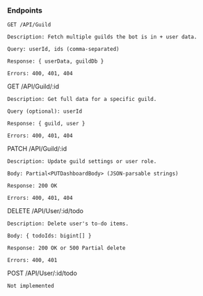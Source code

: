 ### Endpoints
    GET /API/Guild

    Description: Fetch multiple guilds the bot is in + user data.

    Query: userId, ids (comma-separated)

    Response: { userData, guildDb }

    Errors: 400, 401, 404

GET /API/Guild/:id

    Description: Get full data for a specific guild.

    Query (optional): userId

    Response: { guild, user }

    Errors: 400, 401, 404

PATCH /API/Guild/:id

    Description: Update guild settings or user role.

    Body: Partial<PUTDashboardBody> (JSON-parsable strings)

    Response: 200 OK

    Errors: 400, 401, 404

DELETE /API/User/:id/todo

    Description: Delete user's to-do items.

    Body: { todoIds: bigint[] }

    Response: 200 OK or 500 Partial delete

    Errors: 400, 401

POST /API/User/:id/todo

    Not implemented


